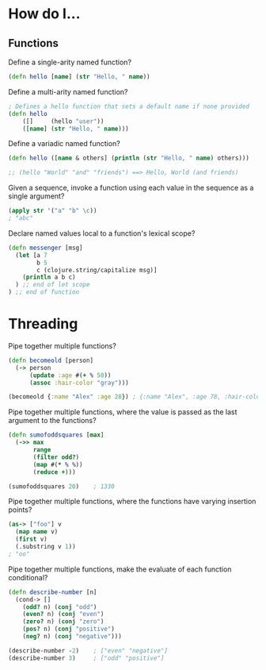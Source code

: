# How do I...

## Functions

Define a single-arity named function?

```clj
(defn hello [name] (str "Hello, " name))
```

Define a multi-arity named function?

```clj
; Defines a hello function that sets a default name if none provided
(defn hello
    ([]     (hello "user"))
    ([name] (str "Hello, " name)))
```

Define a variadic named function?

```clj
(defn hello ([name & others] (println (str "Hello, " name) others)))

;; (hello "World" "and" "friends") ==> Hello, World (and friends)
```

Given a sequence, invoke a function using each value in the sequence as a single argument?

```clj
(apply str '("a" "b" \c))
; "abc"
```

Declare named values local to a function's lexical scope?

```clj
(defn messenger [msg]
  (let [a 7
        b 5
        c (clojure.string/capitalize msg)]
    (println a b c)
  ) ;; end of let scope
) ;; end of function
```

# Threading

Pipe together multiple functions?

```clj
(defn becomeold [person]
  (-> person
      (update :age #(+ % 50))
      (assoc :hair-color "gray")))

(becomeold {:name "Alex" :age 28}) ; {:name "Alex", :age 78, :hair-color "gray"}
```

Pipe together multiple functions, where the value is passed as the last argument to the functions?

```clj
(defn sumofoddsquares [max]
  (->> max
       range
       (filter odd?)
       (map #(* % %))
       (reduce +)))

(sumofoddsquares 20)    ; 1330
```

Pipe together multiple functions, where the functions have varying insertion points?

```clj
(as-> ["foo"] v
  (map name v)
  (first v)
  (.substring v 1))
; "oo"
```

Pipe together multiple functions, make the evaluate of each function conditional?

```clj
(defn describe-number [n]
  (cond-> []
    (odd? n) (conj "odd")
    (even? n) (conj "even")
    (zero? n) (conj "zero")
    (pos? n) (conj "positive")
    (neg? n) (conj "negative")))

(describe-number -2)    ; ["even" "negative"]
(describe-number 3)     ; ["odd" "positive"]
```
